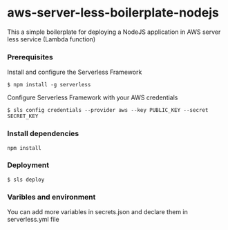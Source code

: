 # aws-server-less-boilerplate-nodejs
This a simple boilerplate for deploying a NodeJS application in AWS server less service (Lambda function)

### Prerequisites
Install and configure the Serverless Framework

```
$ npm install -g serverless
```

Configure Serverless Framework with your AWS credentials

```
$ sls config credentials --provider aws --key PUBLIC_KEY --secret SECRET_KEY
```

### Install dependencies

```
npm install
```
### Deployment

```
$ sls deploy
```
### Varibles and environment

You can add more variables in secrets.json and declare them in serverless.yml file